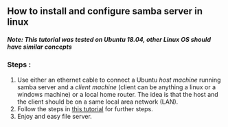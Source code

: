 ## How to install and configure samba server in linux

##### _Note: This tutorial was tested on Ubuntu 18.04, other Linux OS should have similar concepts_

### Steps :
1. Use either an ethernet cable to connect a Ubuntu *host machine* running samba server and a *client machine* (client can be anything a linux or a windows machine) or a local home router. The idea is that the host and the client should be on a same local area network (LAN).
2. Follow the steps in [this tutorial](https://tutorials.ubuntu.com/tutorial/install-and-configure-samba#0) for further steps.
3. Enjoy and easy file server.

